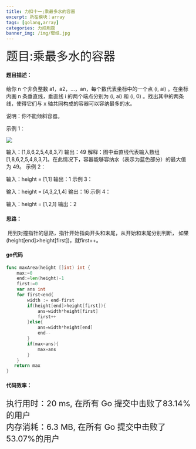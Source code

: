 ```yaml
---
title: 力扣十一;乘最多水的容器
excerpt: 所在模块：array
tags: [golang,array]
categories: 力扣刷题
banner_img: /img/壁纸.jpg
---
```


<font size=6px>题目:乘最多水的容器</font>

#### 题目描述：

给你 n 个非负整数 a1，a2，...，an，每个数代表坐标中的一个点 (i, ai) 。在坐标内画 n 条垂直线，垂直线 i 的两个端点分别为 (i, ai) 和 (i, 0) 。找出其中的两条线，使得它们与 x 轴共同构成的容器可以容纳最多的水。

说明：你不能倾斜容器。

 

示例 1：

![](https://aliyun-lc-upload.oss-cn-hangzhou.aliyuncs.com/aliyun-lc-upload/uploads/2018/07/25/question_11.jpg)

输入：[1,8,6,2,5,4,8,3,7]
输出：49 
解释：图中垂直线代表输入数组 [1,8,6,2,5,4,8,3,7]。在此情况下，容器能够容纳水（表示为蓝色部分）的最大值为 49。
示例 2：

输入：height = [1,1]
输出：1
示例 3：

输入：height = [4,3,2,1,4]
输出：16
示例 4：

输入：height = [1,2,1]
输出：2

#### 思路：

​			用到对撞指针的思路，指针开始指向开头和末尾，从开始和末尾分别判断， 如果  (height[end]>height[first])，就first++。

#### go代码

```go
func maxArea(height []int) int {
    max:=0
    end:=len(height)-1
    first:=0
    var ans int
    for first<end{
        width := end-first
        if(height[end]>height[first]){
            ans=width*height[first]
            first++
        }else{
            ans=width*height[end]
            end--
        }
        if(max<ans){
            max=ans
        }
    }
   return max 
}
```



#### 代码效率：

<p class="note note-primary"; style="font-size:22px">
   执行用时：20 ms, 在所有 Go 提交中击败了83.14%的用户<br>
   内存消耗：6.3 MB, 在所有 Go 提交中击败了53.07%的用户
</p>





